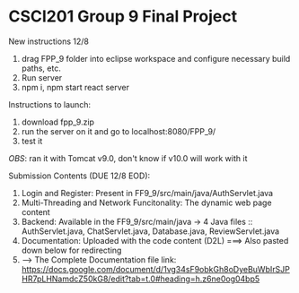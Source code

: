 # CSCI201 Group 9 Final Project #

New instructions 12/8
1) drag FPP_9 folder into eclipse workspace and configure necessary build paths, etc.
2) Run server
3) npm i, npm start react server

Instructions to launch:
1) download fpp_9.zip
2) run the server on it and go to localhost:8080/FPP_9/
3) test it

*OBS*: ran it with Tomcat v9.0, don't know if v10.0 will work with it

Submission Contents (DUE 12/8 EOD):
1. Login and Register: Present in FF9_9/src/main/java/AuthServlet.java 
2. Multi-Threading and Network Funcitonality: The dynamic web page content 
3. Backend: Available in the FF9_9/src/main/java -> 4 Java files :: AuthServlet.java, ChatServlet.java, Database.java, ReviewServlet.java
4. Documentation: Uploaded with the code content (D2L) ===> Also pasted down below for redirecting 
5. --> The Complete Documentation file link: https://docs.google.com/document/d/1vg34sF9obkGh8oDyeBuWbIrSJPHR7pLHNamdcZ50kG8/edit?tab=t.0#heading=h.z6ne0og04bp5
